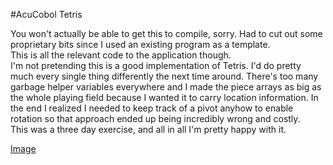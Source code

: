 #AcuCobol Tetris


You won't actually be able to get this to compile, sorry. Had to cut out some proprietary bits since I used an existing program as a template.   
This is all the relevant code to the application though.  
I'm not pretending this is a good implementation of Tetris. I'd do pretty much every single thing differently the next time around. There's too many garbage helper
variables everywhere and I made the piece arrays as big as the whole playing field because I wanted it to carry location information. In the end I realized
I needed to keep track of a pivot anyhow to enable rotation so that approach ended up being incredibly wrong and costly.  
This was a three day exercise, and all in all I'm pretty happy with it.

[Image]([fabtabulous.github.com/cobtet/img/cobtet.png](https://github.com/Fabtabulous/cobtet/blob/main/img/cobtet.png))
